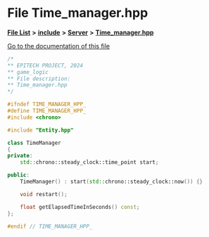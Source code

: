 

# File Time\_manager.hpp

[**File List**](files.md) **>** [**include**](dir_d44c64559bbebec7f509842c48db8b23.md) **>** [**Server**](dir_17f455aea618a06e8886390757d4c564.md) **>** [**Time\_manager.hpp**](Time__manager_8hpp.md)

[Go to the documentation of this file](Time__manager_8hpp.md)


```C++
/*
** EPITECH PROJECT, 2024
** game_logic
** File description:
** Time_manager.hpp
*/

#ifndef TIME_MANAGER_HPP_
#define TIME_MANAGER_HPP_
#include <chrono>

#include "Entity.hpp"

class TimeManager
{
private:
    std::chrono::steady_clock::time_point start; 

public:
    TimeManager() : start(std::chrono::steady_clock::now()) {}

    void restart();

    float getElapsedTimeInSeconds() const;
};

#endif // TIME_MANAGER_HPP_
```


